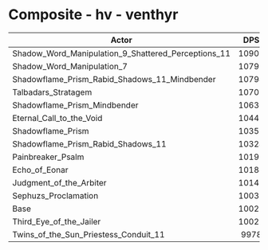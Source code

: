 # Composite - hv - venthyr
| Actor | DPS | Increase |
|---|:---:|:---:|
|Shadow_Word_Manipulation_9_Shattered_Perceptions_11|10908|8.83%|
|Shadow_Word_Manipulation_7|10797|7.72%|
|Shadowflame_Prism_Rabid_Shadows_11_Mindbender|10794|7.69%|
|Talbadars_Stratagem|10705|6.80%|
|Shadowflame_Prism_Mindbender|10630|6.06%|
|Eternal_Call_to_the_Void|10443|4.19%|
|Shadowflame_Prism|10356|3.32%|
|Shadowflame_Prism_Rabid_Shadows_11|10324|3.00%|
|Painbreaker_Psalm|10197|1.73%|
|Echo_of_Eonar|10184|1.61%|
|Judgment_of_the_Arbiter|10145|1.22%|
|Sephuzs_Proclamation|10039|0.16%|
|Base|10023|0.00%|
|Third_Eye_of_the_Jailer|10023|-0.01%|
|Twins_of_the_Sun_Priestess_Conduit_11|9978|-0.45%|
